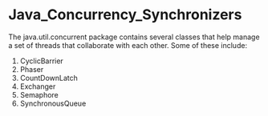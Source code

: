 # Java_Concurrency_Synchronizers
The java.util.concurrent package contains several classes that help manage a set of threads that collaborate with each other. 
Some of these include:      
1. CyclicBarrier     
2. Phaser     
3. CountDownLatch     
4. Exchanger     
5. Semaphore     
6. SynchronousQueue
